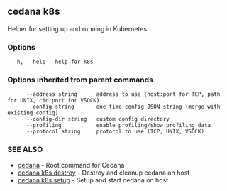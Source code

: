 ## cedana k8s

Helper for setting up and running in Kubernetes

### Options

```
  -h, --help   help for k8s
```

### Options inherited from parent commands

```
      --address string      address to use (host:port for TCP, path for UNIX, cid:port for VSOCK)
      --config string       one-time config JSON string (merge with existing config)
      --config-dir string   custom config directory
      --profiling           enable profiling/show profiling data
      --protocol string     protocol to use (TCP, UNIX, VSOCK)
```

### SEE ALSO

* [cedana](cedana.md)	 - Root command for Cedana
* [cedana k8s destroy](cedana_k8s_destroy.md)	 - Destroy and cleanup cedana on host
* [cedana k8s setup](cedana_k8s_setup.md)	 - Setup and start cedana on host

